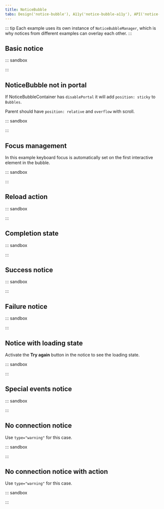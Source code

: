 ```yaml
---
title: NoticeBubble
tabs: Design('notice-bubble'), A11y('notice-bubble-a11y'), API('notice-bubble-api'), Example('notice-bubble-code'), Changelog('notice-bubble-changelog')
---
```


::: tip
Each example uses its own instance of `NoticeBubbleManager`, which is why notices from different examples can overlay each other.
:::

## Basic notice

::: sandbox

<script lang="tsx">
  export Demo from './examples/basic_notice.tsx';
</script>

:::

## NoticeBubble not in portal

If NoticeBubbleContainer has `disablePortal` it will add `position: sticky` to `Bubbles`.

Parent should have `position: relative` and `overflow` with scroll.

::: sandbox

<script lang="tsx">
  export Demo from './examples/noticebubble_not_in_portal.tsx';
</script>

:::

## Focus management

In this example keyboard focus is automatically set on the first interactive element in the bubble.

::: sandbox

<script lang="tsx">
  export Demo from './examples/undo_action.tsx';
</script>

:::

## Reload action

::: sandbox

<script lang="tsx">
  export Demo from './examples/reload_action.tsx';
</script>

:::

## Completion state

::: sandbox

<script lang="tsx">
  export Demo from './examples/completion_state.tsx';
</script>

:::

## Success notice

::: sandbox

<script lang="tsx">
  export Demo from './examples/success_notice.tsx';
</script>

:::

## Failure notice

::: sandbox

<script lang="tsx">
  export Demo from './examples/failure_notice.tsx';
</script>

:::

## Notice with loading state

Activate the **Try again** button in the notice to see the loading state.

::: sandbox

<script lang="tsx">
  export Demo from './examples/dynamic_notice.tsx';
</script>

:::

## Special events notice

::: sandbox

<script lang="tsx">
  export Demo from './examples/special_events_notice.tsx';
</script>

:::

## No connection notice

Use `type="warning"` for this case.

::: sandbox

<script lang="tsx">
  export Demo from './examples/no_connection_notice.tsx';
</script>

:::

## No connection notice with action

Use `type="warning"` for this case.

::: sandbox

<script lang="tsx">
  export Demo from './examples/no_connection_notice_with_action.tsx';
</script>

:::
